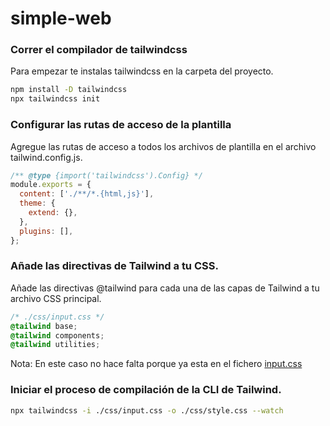 # simple-web

### Correr el compilador de tailwindcss

Para empezar te instalas tailwindcss en la carpeta del proyecto.

```bash
npm install -D tailwindcss
npx tailwindcss init
```

### Configurar las rutas de acceso de la plantilla

Agregue las rutas de acceso a todos los archivos de plantilla en el archivo tailwind.config.js.

```js
/** @type {import('tailwindcss').Config} */
module.exports = {
  content: ['./**/*.{html,js}'],
  theme: {
    extend: {},
  },
  plugins: [],
};
```

### Añade las directivas de Tailwind a tu CSS.

Añade las directivas @tailwind para cada una de las capas de Tailwind a tu archivo CSS principal.

```css
/* ./css/input.css */
@tailwind base;
@tailwind components;
@tailwind utilities;
```

Nota: En este caso no hace falta porque ya esta en el fichero <a href="./css/input.css">input.css</a>

### Iniciar el proceso de compilación de la CLI de Tailwind.

```bash
npx tailwindcss -i ./css/input.css -o ./css/style.css --watch
```
